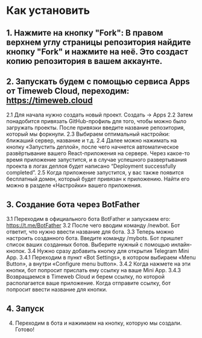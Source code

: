 # Как установить
## 1. Нажмите на кнопку "Fork": В правом верхнем углу страницы репозитория найдите кнопку "Fork" и нажмите на неё. Это создаст копию репозитория в вашем аккаунте.
## 2. Запускать будем с помощью сервиса Apps от Timeweb Cloud, переходим: https://timeweb.cloud
  2.1 Для начала нужно создать новый проект. Создать -> Apps
  2.2 Затем понадобится привязать GitHub-профиль для того, чтобы можно было загружать проекты. После привязки введите название репозитория, который мы форкнули.
  2.3 Выбираем оптимальный настройки: ближаший сервер, название и т.д.
  2.4 Далее можно нажимать на кнопку «Запустить деплой», после чего начнется автоматическое развёртывание вашего React-приложения на сервере. Через какое-то время приложение запустится, и в случае успешного развертывания проекта в логах деплоя будет написано “Deployment successfully completed”.
  2.5 Когда приложение запустится, у вас также появится бесплатный домен, который будет привязан к приложению. Найти его можно в разделе «Настройки» вашего приложения.

## 3. Создание бота через BotFather
  3.1 Переходим в официального бота BotFather и запускаем его: https://t.me/BotFather
  3.2 После чего вводим команду /newbot. Бот ответит, что нужно ввести название для бота.
  3.3 Теперь можно настроить созданного бота. Введите команду /mybots. Бот пришлет список ваших созданных ботов. Выберите нужный с помощью инлайн-кнопок.
  3.4 Нужно сразу добавить кнопку для открытия Telegram Mini App. 
    3.4.1 Переходим в пункт «Bot Settings», в котором выбираем «Menu Button», а внутри «Configure menu button». 
    3.4.2 Когда нажмете на эти кнопки, бот попросит прислать ему ссылку на ваше Mini App. 
    3.4.3 Возвращаемся в Timeweb Cloud и берем ссылку, по которой располагается ваше приложение. Когда отправите ссылку, бот попросит ввести название для кнопки.

## 4. Запуск
  4. Переходим в бота и нажимаем на кнопку, которую мы создали. Готово!
  
